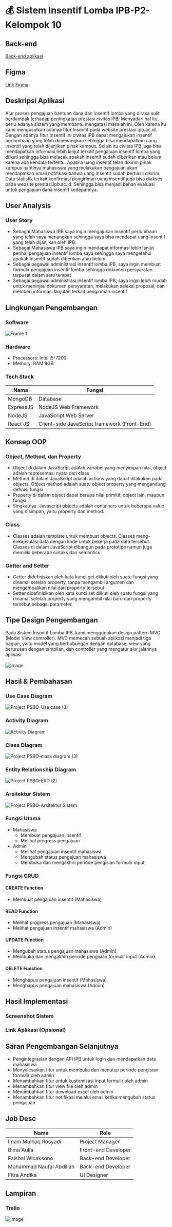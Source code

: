 # 💰 Sistem Insentif Lomba IPB-P2-Kelompok 10 

## Back-end
[Back-end aplikasi](https://github.com/bimaaul/psbo-backend)

## Figma
[Link Figma](https://www.figma.com/file/k8vbxBA6bLo3caRksYVH80/PSBO-Kelompok-10?node-id=1%3A2)

## Deskripsi Aplikasi
Alur proses pengajuan bantuan dana dan insentif lomba yang dirasa sulit berdampak terhadap peningkatan prestasi civitas IPB. Menyadari hal itu, perlu adanya sistem yang membantu mengatasi masalah ini. Oleh karena itu kami mengusulkan adanya fitur Insentif pada website prestasi.ipb.ac.id. Dengan adanya fitur Insentif ini civitas IPB dapat mengajukan insentif perlombaan yang telah dimenangkan sehingga bisa mendapatkan uang insentif yang telah dijanjikan pihak kampus. Selain itu civitas IPB juga bisa mendapatkan informasi lebih lanjut terkait pengajuan insentif lomba yang diikuti sehingga bisa melacak apakah insentif sudah diberikan atau belum karena ada kendala tertentu. 
Apabila uang insentif telah dikirim pihak kampus nantinya mahasiswa yang melakukan pengajuan akan mendapatkan email notifikasi bahwa uang insentif sudah berhasil dikirim. 
Data statistik terkait konfirmasi pengiriman uang insentif juga bisa diakses pada website prestasi.ipb.ac.id. Sehingga bisa menjadi bahan evaluasi untuk pengajuan dana insentif kedepannya. 


## User Analysis
### User Story
- Sebagai Mahasiswa IPB saya ingin mengajukan insentif perlombaan yang telah saya menangkan sehingga saya bisa mendapat uang insentif yang telah dijanjikan oleh IPB.
- Sebagai Mahasiswa IPB saya ingin mendapat informasi lebih lanjut perihal pengajuan insentif lomba saya sehingga saya mengetahui apakah insentif sudah diberikan atau belum.
- Sebagai pegawai administrasi insentif lomba IPB, saya ingin membuat formulir pengajuan insentif lomba sehingga dokumen persyaratan terpusat dalam satu tempat
- Sebagai pegawai administrasi insentif lomba IPB, saya ingin lebih mudah untuk meninjau dokumen persyaratan, melakukan seleksi proposal, dan memberi informasi lanjutan terkait pengiriman insentif

## Lingkungan Pengembangan
### Software
![Frame 1](https://user-images.githubusercontent.com/46121487/122228789-65c0d880-cee2-11eb-806d-21b5b52f3a5e.png)


### Hardware
- Processors: Intel i5-7200
- Memory: RAM 8GB


### Tech Stack
<table>
    <thead>
        <tr>
            <th>Nama</th>
            <th>Fungsi</th>
        </tr>
    </thead>
    <tbody>
        <tr>
            <td>MongoDB</td>
            <td>Database</td>
        </tr>
         <tr>
            <td>ExpressJS</td>
            <td>NodeJS Web Framework</td>
        </tr>
        <tr>
            <td>NodeJS</td>
            <td>JavaScript Web Server</td>
        </tr>
       <tr>
            <td>React JS</td>
            <td>Client-side JavaScript framework (Front-End)</td>
        </tr>
</tbody>
</table>

## Konsep OOP
### Object, Method, dan Property
- Object di dalam JavaScript adalah variabel yang menyimpan nilai, object adalah representasi nyata dari class
- Method di dalam JavaScript adalah actions yang dapat dilakukan pada objects. Object method adalah suatu object property yang mengandung definisi fungsi
- Property di dalam object dapat berupa nilai primitif, object lain, maupun fungsi
- Singkatnya, Javascript objects adalah containers untuk beberapa value yang disimpan, yaitu property dan method.
### Class
- Classes adalah template untuk membuat objects. Classes meng-enkapsulasi data dengan kode untuk bekerja pada data tersebut. Classes di dalam JavaScript dibangun pada prototipe namun juga memiliki beberapa sintaks dan semantics
### Getter and Setter
- Getter didefiniskan oleh kata kunci get diikuti oleh suatu fungsi yang dinamai setelah property, tanpa mengambil argumen dan mengembalikan nilai dari property tersebut
- Setter didefinisikan oleh kata kunci set diikuti oleh suatu fungsi yang dinamai setelah property yang mengambil nilai baru dari property tersebut sebagai parameter.

## Tipe Design Pengembangan
Pada Sistem Insentif Lomba IPB, kami menggunakan design pattern MVC (Model View controller). MVC memecah sebuah aplikasi menjadi tiga bagian, yaitu model yang berhubungan dengan database, view yang berurusan dengan tampilan, dan controller yang mengatur alur jalannya aplikasi.
<br /> <br />
![image](https://user-images.githubusercontent.com/46121487/122526377-6b363400-d044-11eb-8428-81a0e9c7dbfc.png)



## Hasil & Pembahasan
### Use Case Diagram
![Project PSBO-Use case (3)](https://user-images.githubusercontent.com/46121487/122192896-41eb9b80-cebe-11eb-8408-af0ffbdb2280.png)

### Activity Diagram
![Activity Diagram](https://user-images.githubusercontent.com/47895564/120601941-b6f9b280-c474-11eb-8aaa-89d3de9bed3d.png)

### Class Diagram
![Project PSBO-class diagram (3)](https://user-images.githubusercontent.com/46121487/121803318-1cb31f00-cc6b-11eb-86d9-851eb4a5a004.png)

### Entity Relationship Diagram
![Project PSBO-ERD (2)](https://user-images.githubusercontent.com/46121487/122526589-aa648500-d044-11eb-842b-a4a90f536086.png)

### Arsitektur Sistem
![Project PSBO-Arsitektur Sistem](https://user-images.githubusercontent.com/46121487/121877825-3f116f00-cd35-11eb-8051-0964dcff6748.png)

### Fungsi Utama
- Mahasiswa
  - Membuat pengajuan insentif
  - Melihat progress pengajuan
- Admin
  - Melihat pengajuan insentif mahasiswa
  - Mengubah status pengajuan mahasiswa
  - Membuka dan mengakhiri periode pengisian formulir input

### Fungsi CRUD
#### CREATE Function
- Membuat pengajuan insentif (Mahasiswa)
#### READ Function
- Melihat progress pengajuan (Mahasiswa)
- Melihat pengajuan insentif mahasiswa (Admin)
#### UPDATE Function
- Mengubah status pengajuan mahasiswa (Admin)
- Membuka dan mengakhiri periode pengisian formulir input (Admin)
#### DELETE Function
- Menghapus pengajuan insentif (Mahasiswa)
- Menghapus pengajuan mahasiswa (Admin)

## Hasil Implementasi
### Screenshot Sistem

### Link Aplikasi (Opsional)

## Saran Pengembangan Selanjutnya
- Pengintegrasian dengan API IPB untuk login dan mendapatkan data mahasiswa
- Menyelesaikan fitur untuk membuka dan menutup periode pengisian formulir oleh admin
- Menambahkan fitur untuk kustomisasi input formulir oleh admin
- Menambahkan fitur view file oleh admin
- Menambahkan fitur download excel oleh admin
- Menambahkan fitur notifikasi melalui email ketika mengubah status pengajuan

## Job Desc
<table>
    <thead>
        <tr>
            <th>Nama</th>
            <th>Role</th>
        </tr>
    </thead>
    <tbody>
        <tr>
            <td>Imam Mulhaq Rosyadi</td>
            <td>Project Manager</td>
        </tr>
         <tr>
            <td>Bima Aulia</td>
            <td>Front-end Developer</td>
        </tr>
        <tr>
            <td>Faishal Wicaksono</td>
            <td>Back-end Developer</td>
        </tr>
       <tr>
            <td>Muhammad Naufal Abdillah</td>
            <td>Back-end Developer</td>
        </tr>
      <tr>
            <td>Fitra Andika</td>
            <td>UI Designer</td>
        </tr>
</tbody>
</table>

## Lampiran

### Trello
![image](https://user-images.githubusercontent.com/46121487/122527645-b69d1200-d045-11eb-8744-a1206c577f85.png)
